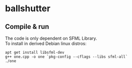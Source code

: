 # ballshutter

## Compile & run
The code is only dependent on SFML Library.  
To install in derived Debian linux distros:  
```  
apt get install libsfml-dev  
g++ one.cpp -o one `pkg-config --cflags --libs sfml-all`
./one
```  

